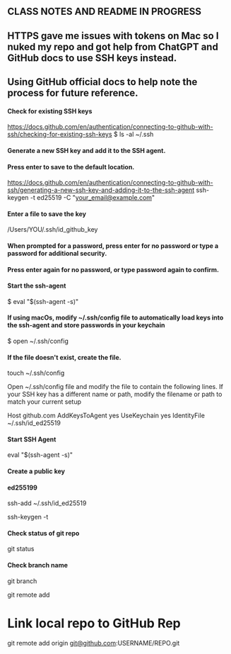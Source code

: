 ## CLASS NOTES AND README IN PROGRESS
## HTTPS gave me issues with tokens on Mac so I nuked my repo and got help from ChatGPT and GitHub docs to use SSH keys instead.
## Using GitHub official docs to help note the process for future reference.

#### Check for existing SSH keys
https://docs.github.com/en/authentication/connecting-to-github-with-ssh/checking-for-existing-ssh-keys
$ ls -al ~/.ssh

#### Generate a new SSH key and add it to the SSH agent.
#### Press enter to save to the default location.
https://docs.github.com/en/authentication/connecting-to-github-with-ssh/generating-a-new-ssh-key-and-adding-it-to-the-ssh-agent
ssh-keygen -t ed25519 -C "your_email@example.com"

#### Enter a file to save the key
/Users/YOU/.ssh/id_github_key

#### When prompted for a password, press enter for no password or type a password for additional security.
#### Press enter again for no password, or type password again to confirm.

#### Start the ssh-agent
$ eval "$(ssh-agent -s)"

#### If using macOs, modify ~/.ssh/config file to automatically load keys into the ssh-agent and store passwords in your keychain
$ open ~/.ssh/config

#### If the file doesn't exist, create the file.
touch ~/.ssh/config

Open ~/.ssh/config file and modify the file to contain the following lines. If your SSH key has a different name or path, modify the filename or path to match your current setup

Host github.com
  AddKeysToAgent yes
  UseKeychain yes
  IdentityFile ~/.ssh/id_ed25519



#### Start SSH Agent
eval "$(ssh-agent -s)"

#### Create a public key
#### ed255199
ssh-add ~/.ssh/id_ed25519

ssh-keygen -t 

#### Check status of git repo
git status

#### Check branch name
git branch

git remote add


# Link local repo to GitHub Rep
git remote add origin git@github.com:USERNAME/REPO.git
